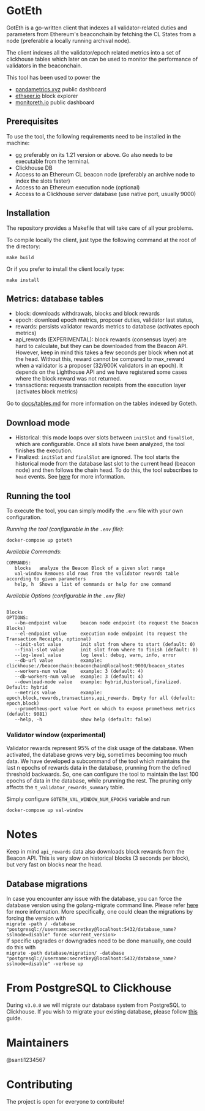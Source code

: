 # GotEth

GotEth is a go-written client that indexes all validator-related duties and parameters from Ethereum's beaconchain by fetching the CL States from a node (preferable a locally running archival node).

The client indexes all the validator/epoch related metrics into a set of clickhouse tables which later on can be used to monitor the performance of validators in the beaconchain.

This tool has been used to power the

- [pandametrics.xyz](https://pandametrics.xyz/) public dashboard
- [ethseer.io](https://ethseer.io) block explorer
- [monitoreth.io](https://monitoreth.io/nodes#validators-entities) public dashboard

## Prerequisites

To use the tool, the following requirements need to be installed in the machine:

- [go](https://go.dev/doc/install) preferably on its 1.21 version or above. Go also needs to be executable from the terminal.
- Clickhouse DB
- Access to an Ethereum CL beacon node (preferably an archive node to index the slots faster)
- Access to an Ethereum execution node (optional)
- Access to a Clickhouse server database (use native port, usually 9000)

## Installation

The repository provides a Makefile that will take care of all your problems.

To compile locally the client, just type the following command at the root of the directory:

```
make build
```

Or if you prefer to install the client locally type:

```
make install
```

## Metrics: database tables

- block: downloads withdrawals, blocks and block rewards
- epoch: download epoch metrics, proposer duties, validator last status,
- rewards: persists validator rewards metrics to database (activates epoch metrics)
- api_rewards (EXPERIMENTAL): block rewards (consensus layer) are hard to calculate, but they can be downloaded from the Beacon API. However, keep in mind this takes a few seconds per block when not at the head. Without this, reward cannot be compared to max_reward when a validator is a proposer (32/900K validators in an epoch). It depends on the Lighthouse API and we have registered some cases where the block reward was not returned.
- transactions: requests transaction receipts from the execution layer (activates block metrics)

Go to [docs/tables.md](https://github.com/migalabs/goteth/blob/master/docs/tables.md) for more information on the tables indexed by Goteth.

## Download mode

- Historical: this mode loops over slots between `initSlot` and `finalSlot`, which are configurable. Once all slots have been analyzed, the tool finishes the execution.
- Finalized: `initSlot` and `finalSlot` are ignored. The tool starts the historical mode from the database last slot to the current head (beacon node) and then follows the chain head. To do this, the tool subscribes to `head` events. See [here](https://ethereum.github.io/beacon-APIs/#/Events/eventstream) for more information.

## Running the tool

To execute the tool, you can simply modify the `.env` file with your own configuration.

_Running the tool (configurable in the `.env` file)_:

```
docker-compose up goteth
```

_Available Commands_:

```
COMMANDS:
   blocks   analyze the Beacon Block of a given slot range
   val-window Removes old rows from the validator rewards table according to given parameters
   help, h  Shows a list of commands or help for one command
```

_Available Options (configurable in the `.env` file)_

```

Blocks
OPTIONS:
   --bn-endpoint value     beacon node endpoint (to request the Beacon Blocks)
   --el-endpoint value 	   execution node endpoint (to request the Transaction Receipts, optional)
   --init-slot value       init slot from where to start (default: 0)
   --final-slot value      init slot from where to finish (default: 0)
   --log-level value       log level: debug, warn, info, error
   --db-url value          example: clickhouse://beaconchain:beaconchain@localhost:9000/beacon_states
   --workers-num value     example: 3 (default: 4)
   --db-workers-num value  example: 3 (default: 4)
   --download-mode value   example: hybrid,historical,finalized. Default: hybrid
   --metrics value         example: epoch,block,rewards,transactions,api_rewards. Empty for all (default: epoch,block)
   --prometheus-port value Port on which to expose prometheus metrics (default: 9081)
   --help, -h              show help (default: false)
```

### Validator window (experimental)

Validator rewards represent 95% of the disk usage of the database. When activated, the database grows very big, sometimes becoming too much data.
We have developed a subcommand of the tool which maintains the last n epochs of rewards data in the database, prunning from the defined threshold backwards. So, one can configure the tool to maintain the last 100 epochs of data in the database, while prunning the rest.
The pruning only affects the `t_validator_rewards_summary` table.

Simply configure `GOTETH_VAL_WINDOW_NUM_EPOCHS` variable and run

```
docker-compose up val-window
```

# Notes

Keep in mind `api_rewards` data also downloads block rewards from the Beacon API. This is very slow on historical blocks (3 seconds per block), but very fast on blocks near the head.

## Database migrations

In case you encounter any issue with the database, you can force the database version using the golang-migrate command line. Please refer [here](https://github.com/golang-migrate/migrate) for more information.
More specifically, one could clean the migrations by forcing the version with <br>
`migrate -path / -database "postgresql://username:secretkey@localhost:5432/database_name?sslmode=disable" force <current_version>` <br>
If specific upgrades or downgrades need to be done manually, one could do this with <br>
`migrate -path database/migration/ -database "postgresql://username:secretkey@localhost:5432/database_name?sslmode=disable" -verbose up`

# From PostgreSQL to Clickhouse

During `v3.0.0` we will migrate our database system from PostgreSQL to Clickhouse.
If you wish to migrate your existing database, please follow [this](https://migalabs.notion.site/PostgreSQL-to-Clickhouse-migration-611a52a457824cd494d701773365f62f) guide.

# Maintainers

@santi1234567

# Contributing

The project is open for everyone to contribute!
